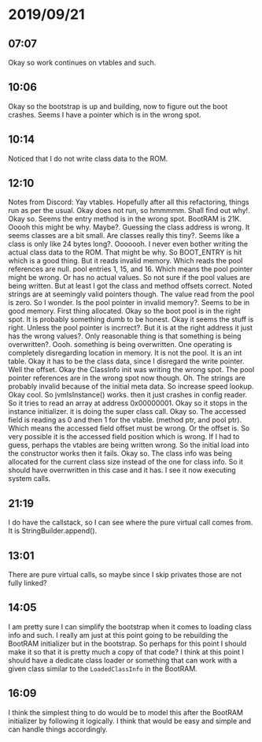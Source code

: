 # 2019/09/21

## 07:07

Okay so work continues on vtables and such.

## 10:06

Okay so the bootstrap is up and building, now to figure out the boot crashes.
Seems I have a pointer which is in the wrong spot.

## 10:14

Noticed that I do not write class data to the ROM.

## 12:10

Notes from Discord: Yay vtables. Hopefully after all this refactoring, things
run as per the usual. Okay does not run, so hmmmmm. Shall find out why!. Okay
so. Seems the entry method is in the wrong spot. BootRAM is 21K. Ooooh this
might be why. Maybe?. Guessing the class address is wrong. It seems classes
are a bit small. Are classes really this tiny?. Seems like a class is only
like 24 bytes long?. Ooooooh. I never even bother writing the actual class
data to the ROM. That might be why. So BOOT_ENTRY is hit which is a good
thing. But it reads invalid memory. Which reads the pool references are null.
pool entries 1, 15, and 16. Which means the pool pointer might be wrong. Or
has no actual values. So not sure if the pool values are being written. But at
least I got the class and method offsets correct. Noted strings are at
seemingly valid pointers though. The value read from the pool is zero. So I
wonder. Is the pool pointer in invalid memory?. Seems to be in good memory.
First thing allocated. Okay so the boot pool is in the right spot. It is
probably something dumb to be honest. Okay it seems the stuff is right. Unless
the pool pointer is incrrect?. But it is at the right address it just has the
wrong values?. Only reasonable thing is that something is being overwritten?.
Oooh. something is being overwritten. One operating is completely disregarding
location in memory. It is not the pool. It is an int table. Okay it has to be
the class data, since I disregard the write pointer. Well the offset. Okay the
ClassInfo init was writing the wrong spot. The pool pointer references are in
the wrong spot now though. Oh. The strings are probably invalid because of the
initial meta data. So increase speed lookup. Okay cool. So jvmIsInstance()
works. then it just crashes in config reader. So it tries to read an array at
address 0x00000001. Okay so it stops in the instance initializer. it is doing
the super class call. Okay so. The accessed field is reading as 0 and then 1
for the vtable. (method ptr, and pool ptr). Which means the accessed field
offset must be wrong. Or the offset is. So very possible it is the accessed
field position which is wrong. If I had to guess, perhaps the vtables are
being written wrong. So the initial load into the constructor works then it
fails. Okay so. The class info was being allocated for the current class size
instead of the one for class info. So it should have overrwritten in this case
and it has. I see it now executing system calls.

## 21:19

I do have the callstack, so I can see where the pure virtual call comes from.
It is StringBuilder.append().

## 13:01

There are pure virtual calls, so maybe since I skip privates those are not
fully linked?

## 14:05

I am pretty sure I can simplify the bootstrap when it comes to loading class
info and such. I really am just at this point going to be rebuilding the
BootRAM initializer but in the bootstrap. So perhaps for this point I should
make it so that it is pretty much a copy of that code? I think at this point
I should have a dedicate class loader or something that can work with a given
class similar to the `LoadedClassInfo` in the BootRAM.

## 16:09

I think the simplest thing to do would be to model this after the BootRAM
initializer by following it logically. I think that would be easy and simple
and can handle things accordingly.
